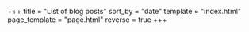 +++
title = "List of blog posts"
sort_by = "date"
template = "index.html"
page_template = "page.html"
reverse = true
+++
